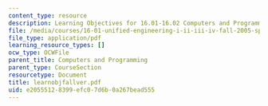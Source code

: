 ```yaml
---
content_type: resource
description: Learning Objectives for 16.01-16.02 Computers and Programming.
file: /media/courses/16-01-unified-engineering-i-ii-iii-iv-fall-2005-spring-2006/e20555128399efc07d6b0a267bead555_learnobjfallver.pdf
file_type: application/pdf
learning_resource_types: []
ocw_type: OCWFile
parent_title: Computers and Programming
parent_type: CourseSection
resourcetype: Document
title: learnobjfallver.pdf
uid: e2055512-8399-efc0-7d6b-0a267bead555
---
```

